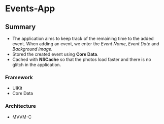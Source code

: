 # Events-App

## Summary
- The application aims to keep track of the remaining time to the added event. When adding an event, we enter the *Event Name*, *Event Date* and *Background Image*. 
- Stored the created event using **Core Data**. 
- Cached with **NSCache** so that the photos load faster and there is no glitch in the application.

### Framework
- UIKit
- Core Data

### Architecture
- MVVM-C
